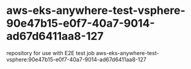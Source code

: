 # aws-eks-anywhere-test-vsphere-90e47b15-e0f7-40a7-9014-ad67d6411aa8-127
repository for use with E2E test job aws-eks-anywhere-test-vsphere:90e47b15-e0f7-40a7-9014-ad67d6411aa8-127
